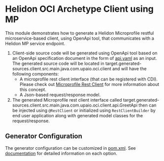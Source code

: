 # Helidon OCI Archetype Client using MP

This module demonstrates how to generate a Helidon Microprofile restful microservice-based client, using OpenApi tool, that communicates with a Helidon MP service endpoint.

1. Client-side source code will be generated using OpenApi tool based on an OpenApi specification document in the form
of [api.yaml](../spec/api.yaml) as an input. The generated source code will be located in 
target.generated-sources.client.src.main.java.com.upaio.oci.client and will have the following components:
   * A microprofile rest client interface (that can be registered with CDI). Please check out
     [Microprofile Rest Client](https://helidon.io/docs/v3/#/mp/restclient) for more
     information about this concept.
   * A Json-based request/response model.
2. The generated Microprofile rest client interface called target.generated-sources.client.src.main.java.com.upaio.oci.client.api.GreetApi
then can be injected using `@RestClient` or initialized using `RestClientBuilder` by end user application along with generated model classes for the request/response.

## Generator Configuration
The generator configuration can be customized in [pom.xml](pom.xml). See [documentation](https://openapi-generator.tech/docs/generators/java) for detailed information on each option.